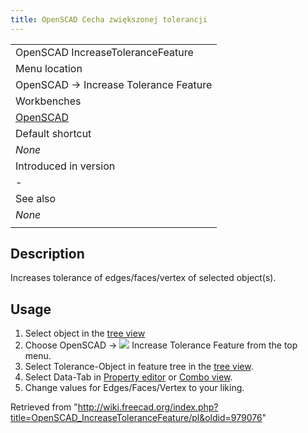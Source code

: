 ```yaml
---
title: OpenSCAD Cecha zwiększonej tolerancji
---
```


|                                                      |
| ---------------------------------------------------- |
| OpenSCAD IncreaseTolerance‏‎Feature                  |
| Menu location                                        |
| OpenSCAD → Increase Tolerance Feature‏‎              |
| Workbenches                                          |
| [OpenSCAD](/OpenSCAD_Workbench "OpenSCAD Workbench") |
| Default shortcut                                     |
| _None_                                               |
| Introduced in version                                |
| -                                                    |
| See also                                             |
| _None_                                               |
|                                                      |

## Description

Increases tolerance of edges/faces/vertex of selected object(s).

## Usage

1. Select object in the [tree view](/Tree_view "Tree view")
2. Choose OpenSCAD → ![](/images/OpenSCAD_IncreaseToleranceFeature.svg) Increase Tolerance Feature from the top menu.
3. Select Tolerance-Object in feature tree in the [tree view](/Tree_view "Tree view").
4. Select Data-Tab in [Property editor](/Property_editor "Property editor") or [Combo view](/Combo_view "Combo view").
5. Change values for Edges/Faces/Vertex to your liking.

Retrieved from "<http://wiki.freecad.org/index.php?title=OpenSCAD_IncreaseToleranceFeature/pl&oldid=979076>"

